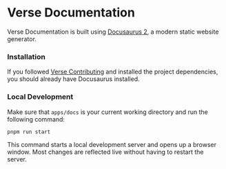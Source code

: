 # Verse Documentation

Verse Documentation is built using [Docusaurus 2](https://docusaurus.io/), a modern static website generator.

### Installation

If you followed [Verse Contributing](../../CONTRIBUTING.md) and installed the project dependencies, you should already have Docusaurus installed.

### Local Development

Make sure that `apps/docs` is your current working directory and run the following command:

```
pnpm run start
```

This command starts a local development server and opens up a browser window. Most changes are reflected live without having to restart the server.
